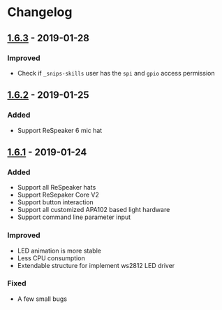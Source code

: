 # Changelog

## [1.6.3](#) - 2019-01-28

### Improved

- Check if `_snips-skills` user has the `spi` and `gpio` access permission

## [1.6.2](#) - 2019-01-25

### Added

- Support ReSpeaker 6 mic hat

## [1.6.1](https://github.com/snipsco/snips-skill-respeaker/releases/tag/v1.6.1) - 2019-01-24

### Added

- Support all ReSpeaker hats
- Support ReSepaker Core V2
- Support button interaction
- Support all customized APA102 based light hardware
- Support command line parameter input

### Improved

- LED animation is more stable
- Less CPU consumption
- Extendable structure for implement ws2812 LED driver

### Fixed

- A few small bugs